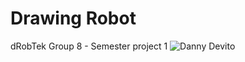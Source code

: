 # Drawing Robot
 dRobTek Group 8 - Semester project 1
![Danny Devito](.Drawing-Robot\Assets\danny.jpg?raw=true)

